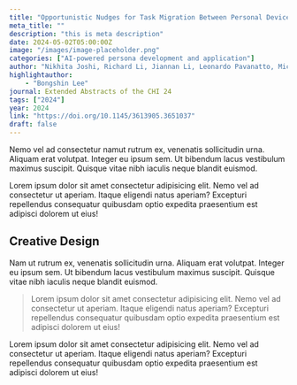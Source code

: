 ```yaml
---
title: "Opportunistic Nudges for Task Migration Between Personal Devices"
meta_title: ""
description: "this is meta description"
date: 2024-05-02T05:00:00Z
image: "/images/image-placeholder.png"
categories: ["AI-powered persona development and application"]
author: "Nikhita Joshi, Richard Li, Jiannan Li, Leonardo Pavanatto, Michel Pahud, Jatin Sharma, Bongshin Lee, Hugo Romat, William Buxton, Nicolai Marquardt, Ken Hinckley, Nathalie Henry Riche"
highlightauthor: 
    - "Bongshin Lee"
journal: Extended Abstracts of the CHI 24
tags: ["2024"]
year: 2024
link: "https://doi.org/10.1145/3613905.3651037"
draft: false    
---
```


Nemo vel ad consectetur namut rutrum ex, venenatis sollicitudin urna. Aliquam erat volutpat. Integer eu ipsum sem. Ut bibendum lacus vestibulum maximus suscipit. Quisque vitae nibh iaculis neque blandit euismod.

Lorem ipsum dolor sit amet consectetur adipisicing elit. Nemo vel ad consectetur ut aperiam. Itaque eligendi natus aperiam? Excepturi repellendus consequatur quibusdam optio expedita praesentium est adipisci dolorem ut eius!

## Creative Design

Nam ut rutrum ex, venenatis sollicitudin urna. Aliquam erat volutpat. Integer eu ipsum sem. Ut bibendum lacus vestibulum maximus suscipit. Quisque vitae nibh iaculis neque blandit euismod.

> Lorem ipsum dolor sit amet consectetur adipisicing elit. Nemo vel ad consectetur ut aperiam. Itaque eligendi natus aperiam? Excepturi repellendus consequatur quibusdam optio expedita praesentium est adipisci dolorem ut eius!

Lorem ipsum dolor sit amet consectetur adipisicing elit. Nemo vel ad consectetur ut aperiam. Itaque eligendi natus aperiam? Excepturi repellendus consequatur quibusdam optio expedita praesentium est adipisci dolorem ut eius!
